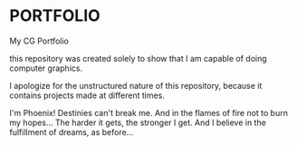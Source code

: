 # PORTFOLIO
My CG Portfolio

this repository was created solely to show that I am capable of doing computer graphics. 

I apologize for the unstructured nature of this repository, because it contains projects made at different times.


I'm Phoenix! Destinies can't break me.
And in the flames of fire not to burn my hopes…
The harder it gets, the stronger I get.
And I believe in the fulfillment of dreams, as before…
